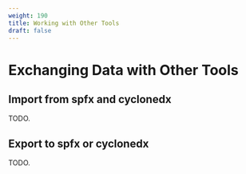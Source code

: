 ```yaml
---
weight: 190
title: Working with Other Tools
draft: false
---
```


# Exchanging Data with Other Tools

## Import from spfx and cyclonedx

TODO.

## Export to spfx or cyclonedx

TODO.